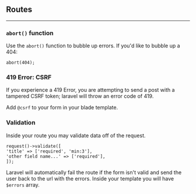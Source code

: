 ## Routes

---
### `abort()` function
Use the `abort()` function to bubble up errors.
If you'd like to bubble up a 404:
```injectablephp
abort(404);
```

### 419 Error: CSRF
If you experience a 419 Error, you are attempting to send a post
with a tampered CSRF token; laravel will throw an error code of 419.

Add `@csrf` to your form in your blade template.

### Validation
Inside your route you may validate data off of the request.
```injectablephp
request()->validate([
'title' => ['required', 'min:3'],
'other field name...' => ['required'],
]);
```
Laravel will automatically fail the route if the form isn't valid and send the 
user back to the url with the errors.
Inside your template you will have `$errors` array.